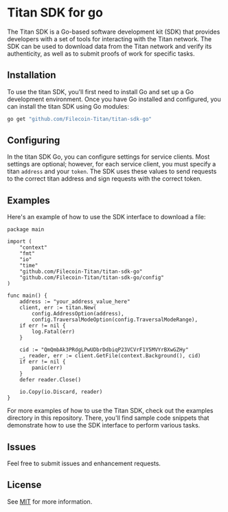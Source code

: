 # Titan SDK for go

The Titan SDK is a Go-based software development kit (SDK) that provides developers with a set of tools for interacting with the Titan network. 
The SDK can be used to download data from the Titan network and verify its authenticity, as well as to submit proofs of work for specific tasks.


## Installation

To use the titan SDK, you'll first need to install Go and set up a Go development environment. Once you have Go installed and configured, you can install the titan SDK using Go modules:
```bash
go get "github.com/Filecoin-Titan/titan-sdk-go"
```

## Configuring
In the titan SDK Go, you can configure settings for service clients. Most settings are optional; however, for each service client, you must specify a titan `address` and your `token`. The SDK uses these values to send requests to the correct titan address and sign requests with the correct token.

## Examples

Here's an example of how to use the SDK interface to download a file:

```
package main

import (
	"context"
	"fmt"
	"io"
	"time"
	"github.com/Filecoin-Titan/titan-sdk-go"
	"github.com/Filecoin-Titan/titan-sdk-go/config"
)

func main() {
	address := "your_address_value_here"
	client, err := titan.New(
		config.AddressOption(address),
		config.TraversalModeOption(config.TraversalModeRange),
	if err != nil {
		log.Fatal(err)
	}	
	
	cid := "QmQmbAk3PRdgLPwUDbrDdbiqP23VCVrF1Y5MVYrBXwGZHy"
	_, reader, err := client.GetFile(context.Background(), cid)
	if err != nil {
		panic(err)
	}
	defer reader.Close()

	io.Copy(io.Discard, reader)
}

```

For more examples of how to use the Titan SDK, check out the examples directory in this repository. There, you'll find sample code snippets that demonstrate how to use the SDK interface to perform various tasks.

## Issues
Feel free to submit issues and enhancement requests.


## License

See [MIT](LICENSE) for more information.

